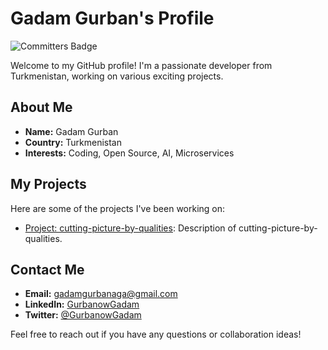 # Gadam Gurban's Profile

![Committers Badge](https://user-badge.committers.top/turkmenistan_private/GurbanowGadam.svg)

Welcome to my GitHub profile! I'm a passionate developer from Turkmenistan, working on various exciting projects.

## About Me

- **Name:** Gadam Gurban
- **Country:** Turkmenistan
- **Interests:** Coding, Open Source, AI, Microservices

## My Projects

Here are some of the projects I've been working on:

- [Project: cutting-picture-by-qualities](https://github.com/GurbanowGadam/cutting-picture-by-qualities): Description of cutting-picture-by-qualities.


## Contact Me

- **Email:** gadamgurbanaga@gmail.com
- **LinkedIn:** [GurbanowGadam](https://linkedin.com/in/gadam-gurbanov-101885234)
- **Twitter:** [@GurbanowGadam](https://twitter.com/GurbanowGadam)

Feel free to reach out if you have any questions or collaboration ideas!
